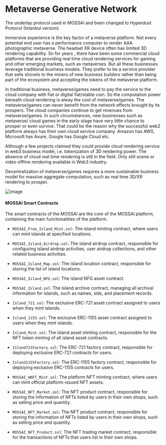 # Metaverse Generative Network
The underlay protocol used in MOSSAI and been changed to Hyperdust Protocol (Istanbul version)

Immersive experience is the key factor of a metaverse platform. Not every potential end user has a performance computer to render AAA photographic metaverse. The headset XR device often has limited 3D rendering capability. So for years , there have been some commercial cloud platforms that are providing real time cloud rendering services for gaming and other emerging markets, such as metaverses. But all these businesses leverage traditional business models. They prefer to be a service provider that sells shovels to the miners of new business builders rather than being part of the ecosystem and accepting the tokens of the metaverse platform.

In traditional business, metaverse/games need to pay the service to the cloud company with fiat or digital fiat/stable coin. So the computation power beneath cloud rendering is alway the cost of metaverse/games. The metaverse/games can never benefit from the network effects brought by its prospers. The cloud companies continue to get revenues from metaverse/games. In such circumstances, new businesses such as metaverse/ cloud games in the early stage have very little chance to prosper or even survive. That could be the reason why the successful web2 platform always has their own cloud service company. Amazon has AWS, Microsoft has Axure, Google has Google Cloud etc.

Although a few projects claimed they could provide cloud rendering service in web3 business model, i.e. tokenization of 3D rendering power. The absence of cloud real time rendering is still in the field. Only still scene or video offline rendering available in Web3 industry.

Decentralization of metaverse/games requires a more sustainable business model for massive aggregate computation, such as real time 3D/XR rendering to prosper.

![image](https://github.com/HyperdustLab/MGN/assets/85720482/4e5e3e2c-a299-4dca-bd57-0564af3bab84)



####  MOSSAI Smart Contracts


The smart contracts of the MOSSAI are the core of the MOSSAI platform, containing the main functionalities of the platform.


- `MOSSAI_Free_Island_Mint.sol`: The island minting contract, where users can mint islands at specified locations.


- `MOSSAI_Island_Airdrop.sol`: The island airdrop contract, responsible for configuring island airdrop activities, user airdrop collections, and other related business activities.

- `MOSSAI_Island_Map.sol`:  The island location contract, responsible for storing the list of island locations.

- `MOSSAI_Island_NFG.sol`:  The island NFG asset contract.

- `MOSSAI_Island.sol`: The island archive contract, managing all archival information for islands, such as names, sids, and placement records.

- `Island_721.sol`: The exclusive ERC-721 asset contract assigned to users when they mint islands.

- `Island_1155.sol`: The exclusive ERC-1155 asset contract assigned to users when they mint islands.

- `Island_Mint.sol`: The island asset minting contract, responsible for the NFT token minting of all island asset contracts.

- `Island721Factory.sol`: The ERC-721 factory contract, responsible for deploying exclusive ERC-721 contracts for users.

- `Island1155Factory.sol`: The ERC-1155 factory contract, responsible for deploying exclusive ERC-1155 contracts for users.

- `MOSSAI_mNFT_Mint.sol`: The platform NFT minting contract, where users can mint official platform-issued NFT assets.

- `MOSSAI_NFT_Market.sol`:  The NFT product contract, responsible for storing the information of NFTs listed by users in their own shops, such as selling price and quantity.

- `MOSSAI_NFT_Market.sol`: The NFT product contract, responsible for storing the information of NFTs listed by users in their own shops, such as selling price and quantity.

- `MOSSAI_NFT_Product.sol`: The NFT trading market contract, responsible for the transactions of NFTs that users list in their own shops.